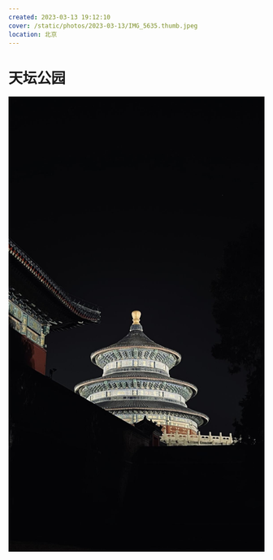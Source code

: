 ```yaml
---
created: 2023-03-13 19:12:10
cover: /static/photos/2023-03-13/IMG_5635.thumb.jpeg
location: 北京
---
```


# 天坛公园

![](/static/photos/2023-03-13/IMG_5635.jpeg)

